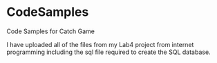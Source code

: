 # CodeSamples
Code Samples for Catch Game

I have uploaded all of the files from my Lab4 project from internet programming including
the sql file required to create the SQL database.
